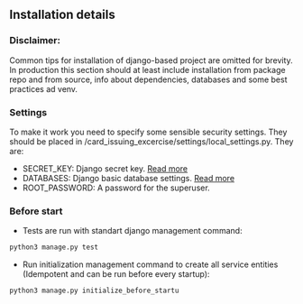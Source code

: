 ## Installation details

### Disclaimer: 
Common tips for installation of django-based project are omitted for brevity.
In production this section should at least include installation from package repo and from source, info about dependencies, databases and some best practices ad venv. 

### Settings
To make it work you need to specify some sensible security settings. They should be placed in /card_issuing_excercise/settings/local_settings.py. They are:
- SECRET_KEY: Django secret key. [Read more](https://docs.djangoproject.com/en/1.10/ref/settings/#secret-key)
- DATABASES: Django basic database settings. [Read more](https://docs.djangoproject.com/en/1.10/ref/settings/#databases)
- ROOT_PASSWORD: A password for the superuser.

### Before start
- Tests are run with standart django management command: 
```python 
python3 manage.py test
```
- Run initialization management command to create all service entities (Idempotent and can be run before every startup):
```python
python3 manage.py initialize_before_startu
```
